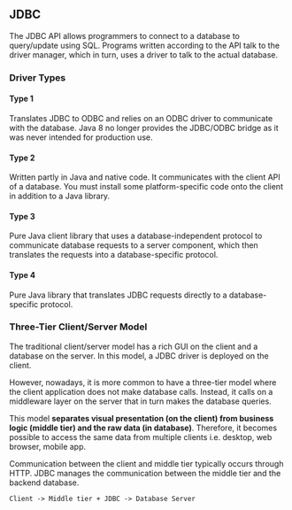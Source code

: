 ## JDBC

The JDBC API allows programmers to connect to a database to query/update using SQL. Programs written according to the API talk to the driver manager, which in turn, uses a driver to talk to the actual database.

### Driver Types

#### Type 1

Translates JDBC to ODBC and relies on an ODBC driver to communicate with the database. Java 8 no longer provides the JDBC/ODBC bridge as it was never intended for production use.

#### Type 2

Written partly in Java and native code. It communicates with the client API of a database. You must install some platform-specific code onto the client in addition to a Java library.

#### Type 3

Pure Java client library that uses a database-independent protocol to communicate database requests to a server component, which then translates the requests into a database-specific protocol.

#### Type 4

Pure Java library that translates JDBC requests directly to a database-specific protocol.

### Three-Tier Client/Server Model

The traditional client/server model has a rich GUI on the client and a database on the server. In this model, a JDBC driver is deployed on the client.

However, nowadays, it is more common to have a three-tier model where the client application does not make database calls. Instead, it calls on a middleware layer on the server that in turn makes the database queries.

This model **separates visual presentation (on the client) from business logic (middle tier) and the raw data (in database)**. Therefore, it becomes possible to access the same data from multiple clients i.e. desktop, web browser, mobile app.

Communication between the client and middle tier typically occurs through HTTP. JDBC manages the communication between the middle tier and the backend database.

```
Client -> Middle tier + JDBC -> Database Server
```
